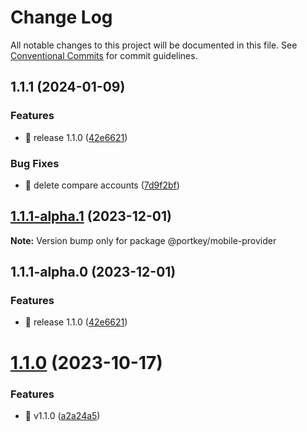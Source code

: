 # Change Log

All notable changes to this project will be documented in this file.
See [Conventional Commits](https://conventionalcommits.org) for commit guidelines.

## 1.1.1 (2024-01-09)

### Features

- 🎸 release 1.1.0 ([42e6621](https://github.com/Portkey-Wallet/portkey-providers/commit/42e662119949c2010d0ee916b8c5ddd34b0164c8))

### Bug Fixes

- 🐛 delete compare accounts ([7d9f2bf](https://github.com/Portkey-Wallet/portkey-providers/commit/7d9f2bfad502aad03be273693dafa4e88826d94f))

## [1.1.1-alpha.1](https://github.com/Portkey-Wallet/portkey-providers/compare/v1.1.1-alpha.0...v1.1.1-alpha.1) (2023-12-01)

**Note:** Version bump only for package @portkey/mobile-provider

## 1.1.1-alpha.0 (2023-12-01)

### Features

- 🎸 release 1.1.0 ([42e6621](https://github.com/Portkey-Wallet/portkey-providers/commit/42e662119949c2010d0ee916b8c5ddd34b0164c8))

# [1.1.0](https://github.com/Portkey-Wallet/portkey-providers/compare/v1.0.0...v1.1.0) (2023-10-17)

### Features

- 🎸 v1.1.0 ([a2a24a5](https://github.com/Portkey-Wallet/portkey-providers/commit/a2a24a5d4287b8261c787746b132c0f01e8cd034))
